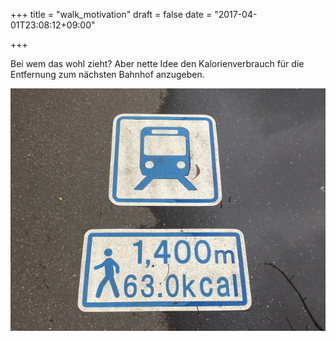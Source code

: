 +++
title = "walk_motivation"
draft = false
date = "2017-04-01T23:08:12+09:00"

+++

Bei wem das wohl zieht? Aber nette Idee den Kalorienverbrauch für die Entfernung
zum nächsten Bahnhof anzugeben.

![Motivation](/img/minis/motivation.JPG)

